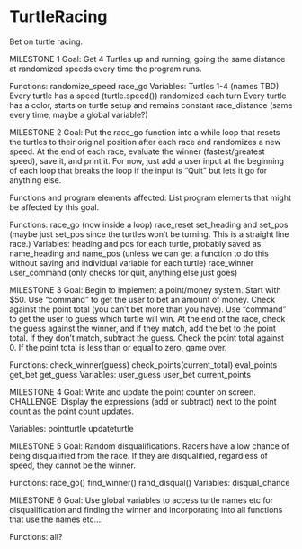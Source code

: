 # TurtleRacing
Bet on turtle racing.

MILESTONE 1
Goal: Get 4 Turtles up and running, going the same distance at randomized speeds every time the program runs.

Functions:
randomize_speed
race_go
Variables:
Turtles 1-4 (names TBD)
Every turtle has a speed (turtle.speed()) randomized each turn
Every turtle has a color, starts on turtle setup and remains constant
race_distance (same every time, maybe a global variable?)


MILESTONE 2
Goal:  Put the race_go function into a while loop that resets the turtles to their original position after each race and randomizes a new speed. At the end of each race, evaluate the winner (fastest/greatest speed), save it, and print it. For now, just add a user input at the beginning of each loop that breaks the loop if the input is “Quit” but lets it go for anything else.

Functions and program elements affected:  List program elements that might be affected by this goal.

Functions: 
race_go (now inside a loop)
race_reset
set_heading and set_pos (maybe just set_pos since the turtles won’t be turning. This is a straight line race.)
Variables:
heading and pos for each turtle, probably saved as name_heading and name_pos (unless we can get a function to do this without saving and individual variable for each turtle)
race_winner 
user_command (only checks for quit, anything else just goes)

MILESTONE 3
Goal: 
Begin to implement a point/money system. Start with $50. Use “command” to get the user to bet an amount of money. Check against the point total (you can’t bet more than you have). Use “command” to get the user to guess which turtle will win. At the end of the race, check the guess against the winner, and if they match, add the bet to the point total. If they don’t match, subtract the guess. Check the point total against 0. If the point total is less than or equal to zero, game over.

Functions:
check_winner(guess)
check_points(current_total)
eval_points
get_bet
get_guess
Variables:
user_guess
user_bet
current_points

MILESTONE 4
Goal:
Write and update the point counter on screen. CHALLENGE: Display the expressions (add or subtract) next to the point count as the point count updates.

Variables:
pointturtle
updateturtle

MILESTONE 5
Goal:
Random disqualifications. 
Racers have a low chance of being disqualified from the race. If they are disqualified, regardless of speed, they cannot be the winner.


Functions:
race_go() 
find_winner()
rand_disqual()
Variables:
disqual_chance

MILESTONE 6
Goal:
Use global variables to access turtle names etc for disqualification and finding the winner and incorporating into all functions that use the names etc….

Functions:
all?

